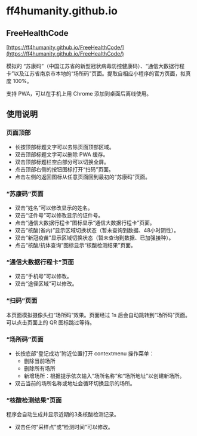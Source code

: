# ff4humanity.github.io

## FreeHealthCode

[https://ff4humanity.github.io/FreeHealthCode/](https://ff4humanity.github.io/FreeHealthCode/)

模拟的 “苏康码”（中国江苏省的新型冠状病毒防控健康码）、“通信大数据行程卡”以及江苏省南京市本地的“场所码”页面。提取自相应小程序的官方页面，拟真度 100%。

支持 PWA，可以在手机上用 Chrome 添加到桌面后离线使用。


## 使用说明

### 页面顶部

* 长按顶部标题文字可以去除页面顶部区域。
* 双击顶部标题文字可以删除 PWA 缓存。
* 双击顶部标题栏空白部分可以切换全屏。
* 点击顶部右侧的按钮图标打开“扫码”页面。
* 点击左侧的返回图标从任意页面回到最初的“苏康码”页面。

### “苏康码”页面

* 双击“姓名”可以修改显示的姓名。
* 双击“证件号”可以修改显示的证件号。
* 点击“通信大数据行程卡”图标显示“通信大数据行程卡”页面。
* 双击“核酸(省内)”显示区域切换状态（暂未查询到数据、48小时阴性）。
* 双击“新冠疫苗”显示区域切换状态（暂未查询到数据、已加强接种）。
* 点击“核酸/抗体查询”图标显示“核酸检测结果”页面。
  
### “通信大数据行程卡”页面

* 双击“手机号”可以修改。
* 双击“途径区域”可以修改。

### “扫码”页面

本页面模拟摄像头扫“场所码”效果。页面经过 1s 后会自动跳转到“场所码”页面。可以点击页面上的 QR 图标跳过等待。

### “场所码”页面

* 长按底部“登记成功”附近位置打开 contextmenu 操作菜单：
  * 删除当前场所
  * 删除所有场所
  * 新增场所：根据提示依次输入“场所名称”和“场所地址”以创建新场所。
* 双击当前的场所名称或地址会循环切换显示的场所。

### “核酸检测结果”页面

程序会自动生成并显示近期的3条核酸检测记录。

* 双击任何“采样点”或“检测时间”可以修改。

